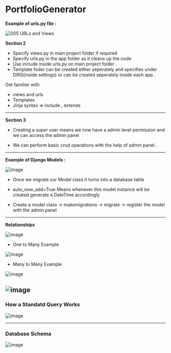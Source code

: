 # PortfolioGenerator

**Example of urls.py file :**

![005 URLs and Views](https://user-images.githubusercontent.com/63875409/135449864-f52055ba-fb9d-48f5-99d8-6367ef735277.jpg)

**Section 2**

* Specify views.py in main project folder if required
* Specify urls.py in the app folder as it cleans up the code 
* Use include inside urls.py on main project folder .
* Template foder can be created either seperately and specifies under DIRS(inside settings) or can be created seperately inside each app .


Get familier with
* views and urls
* Templates
* Jinja syntax => include , extends


---------
**Section 3**

* Creating a super user means we now have a admin level permission and we can access the admin panel

* We can perform basic crud operations with the help of admin panel .

----

**Example of Django Models :**

![image](https://user-images.githubusercontent.com/63875409/137577269-9e3b5c8d-c1f4-4431-a7cc-43e6215f0d53.png)

* Once we migrate our Model class it turns into a database table 

* auto_now_add=True Means whenever this model instance will be created generate a DateTime accordingly

* Create a model class -> makemigrations -> migrate -> register the model with the admin panel 


----

**Relationships**

![image](https://user-images.githubusercontent.com/63875409/137578318-6abd3221-e28b-47cf-888d-09e2c03a8b91.png)

* One to Many Example 

![image](https://user-images.githubusercontent.com/63875409/137578588-003dde6f-2b61-47dc-a06b-325172eab861.png)

* Many to Many Example

![image](https://user-images.githubusercontent.com/63875409/137578718-f99acf7d-0171-4329-afbb-71b7ed52a19d.png)

![image](https://user-images.githubusercontent.com/63875409/137581078-4d6037f9-83dd-4da4-b57f-12e4d127b19f.png)
----

### How a Standatd Query Works

![image](https://user-images.githubusercontent.com/63875409/137580485-cb7045c0-32b1-4f5d-9735-72d7b778a4b8.png)


----
### Database Schema

![image](https://user-images.githubusercontent.com/63875409/137578201-0f762510-672e-4358-8fc1-8d9af6325318.png)
 

